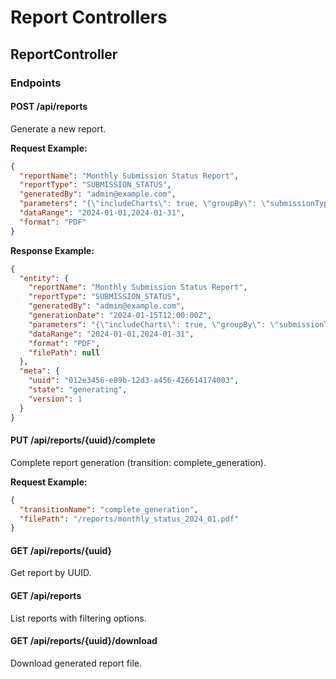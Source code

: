 # Report Controllers

## ReportController

### Endpoints

#### POST /api/reports
Generate a new report.

**Request Example:**
```json
{
  "reportName": "Monthly Submission Status Report",
  "reportType": "SUBMISSION_STATUS",
  "generatedBy": "admin@example.com",
  "parameters": "{\"includeCharts\": true, \"groupBy\": \"submissionType\"}",
  "dataRange": "2024-01-01,2024-01-31",
  "format": "PDF"
}
```

**Response Example:**
```json
{
  "entity": {
    "reportName": "Monthly Submission Status Report",
    "reportType": "SUBMISSION_STATUS",
    "generatedBy": "admin@example.com",
    "generationDate": "2024-01-15T12:00:00Z",
    "parameters": "{\"includeCharts\": true, \"groupBy\": \"submissionType\"}",
    "dataRange": "2024-01-01,2024-01-31",
    "format": "PDF",
    "filePath": null
  },
  "meta": {
    "uuid": "012e3456-e89b-12d3-a456-426614174003",
    "state": "generating",
    "version": 1
  }
}
```

#### PUT /api/reports/{uuid}/complete
Complete report generation (transition: complete_generation).

**Request Example:**
```json
{
  "transitionName": "complete_generation",
  "filePath": "/reports/monthly_status_2024_01.pdf"
}
```

#### GET /api/reports/{uuid}
Get report by UUID.

#### GET /api/reports
List reports with filtering options.

#### GET /api/reports/{uuid}/download
Download generated report file.
